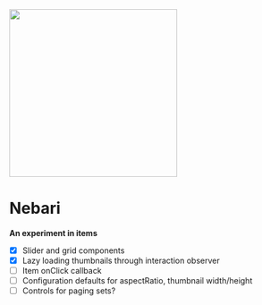 <img src="https://user-images.githubusercontent.com/7376450/174167258-51fe872a-5130-45d1-bd86-ecd895312cc7.png" width="300" />

# Nebari

**An experiment in items**

- [x] Slider and grid components
- [x] Lazy loading thumbnails through interaction observer
- [ ] Item  onClick callback 
- [ ] Configuration defaults for aspectRatio, thumbnail width/height
- [ ] Controls for paging sets?
